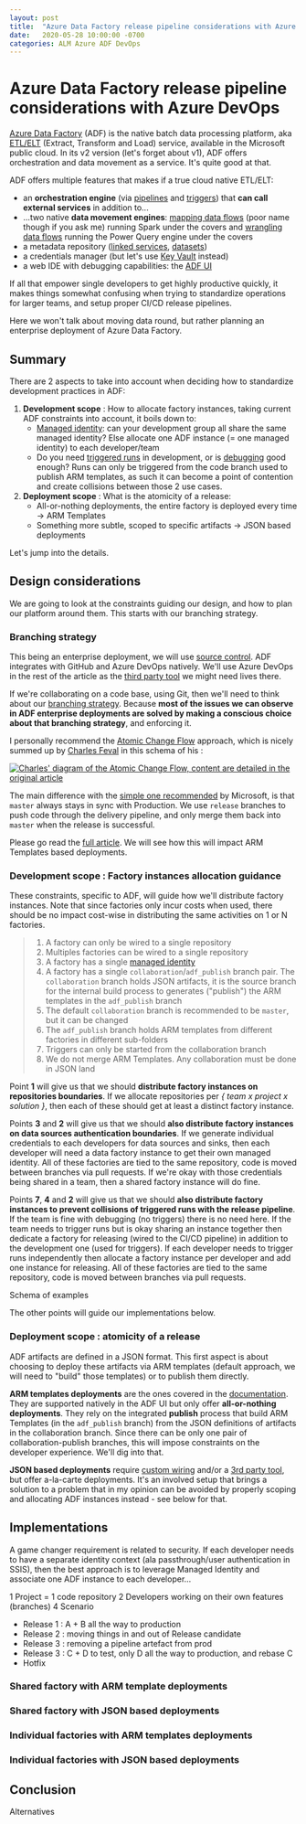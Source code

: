 ```yaml
---
layout: post
title:  "Azure Data Factory release pipeline considerations with Azure DevOps"
date:   2020-05-28 10:00:00 -0700
categories: ALM Azure ADF DevOps
---
```


# Azure Data Factory release pipeline considerations with Azure DevOps

[Azure Data Factory](https://docs.microsoft.com/en-us/azure/data-factory/introduction) (ADF) is the native batch data processing platform, aka [ETL/ELT](https://en.wikipedia.org/wiki/Extract,_transform,_load) (Extract, Transform and Load) service, available in the Microsoft public cloud. In its v2 version (let's forget about v1), ADF offers orchestration and data movement as a service. It's quite good at that.

ADF offers multiple features that makes if a true cloud native ETL/ELT:

- an **orchestration engine** (via [pipelines](https://docs.microsoft.com/en-us/azure/data-factory/concepts-pipelines-activities) and [triggers](https://docs.microsoft.com/en-us/azure/data-factory/concepts-pipeline-execution-triggers)) that **can call external services** in addition to...
- ...two native **data movement engines**: [mapping data flows](https://docs.microsoft.com/en-us/azure/data-factory/concepts-data-flow-overview) (poor name though if you ask me) running Spark under the covers and [wrangling data flows](https://docs.microsoft.com/en-us/azure/data-factory/wrangling-data-flow-overview) running the Power Query engine under the covers
- a metadata repository ([linked services](https://docs.microsoft.com/en-us/azure/data-factory/concepts-linked-services), [datasets](https://docs.microsoft.com/en-us/azure/data-factory/concepts-datasets-linked-services))
- a credentials manager (but let's use [Key Vault](https://docs.microsoft.com/en-us/azure/data-factory/store-credentials-in-key-vault) instead)
- a web IDE with debugging capabilities: the [ADF UI](https://docs.microsoft.com/en-us/azure/data-factory/quickstart-create-data-factory-portal)

If all that empower single developers to get highly productive quickly, it makes things somewhat confusing when trying to standardize operations for larger teams, and setup proper CI/CD release pipelines.

Here we won't talk about moving data round, but rather planning an enterprise deployment of Azure Data Factory.

## Summary

There are 2 aspects to take into account when deciding how to standardize development practices in ADF:

1. **Development scope** : How to allocate factory instances, taking current ADF constraints into account, it boils down to:
    - [Managed identity](https://docs.microsoft.com/en-us/azure/data-factory/data-factory-service-identity): can your development group all share the same managed identity? Else allocate one ADF instance (= one managed identity) to each developer/team
    - Do you need [triggered runs](https://docs.microsoft.com/en-us/azure/data-factory/concepts-pipeline-execution-triggers#trigger-execution) in development, or is [debugging](https://docs.microsoft.com/en-us/azure/data-factory/iterative-development-debugging) good enough? Runs can only be triggered from the code branch used to publish ARM templates, as such it can become a point of contention and create collisions between those 2 use cases.
1. **Deployment scope** : What is the atomicity of a release:
    - All-or-nothing deployments, the entire factory is deployed every time -> ARM Templates
    - Something more subtle, scoped to specific artifacts -> JSON based deployments

Let's jump into the details.

## Design considerations

We are going to look at the constraints guiding our design, and how to plan our platform around them. This starts with our branching strategy.

### Branching strategy

This being an enterprise deployment, we will use [source control](https://docs.microsoft.com/en-us/azure/data-factory/source-control). ADF integrates with GitHub and Azure DevOps natively. We'll use Azure DevOps in the rest of the article as the [third party tool](https://azurebi-docs.jppp.org/vsts-extensions/azure-data-factory-deploy.html?tabs=docs-open) we might need lives there.

If we're collaborating on a code base, using Git, then we'll need to think about our [branching strategy](https://docs.microsoft.com/en-us/azure/devops/repos/git/git-branching-guidance?view=azure-devops). Because **most of the issues we can observe in ADF enterprise deployments are solved by making a conscious choice about that branching strategy**, and enforcing it.

I personally recommend the [Atomic Change Flow](https://www.feval.ca/posts/Atomic-Change-Flow-A-simple-yet-very-effective-source-control-workflow/) approach, which is nicely summed up by [Charles Feval](https://twitter.com/cfe84) in this schema of his :

[![Charles' diagram of the Atomic Change Flow, content are detailed in the original article](https://www.feval.ca/img/atomic-flow/Basic-idea.png)](https://www.feval.ca/posts/Atomic-Change-Flow-A-simple-yet-very-effective-source-control-workflow/)

The main difference with the [simple one recommended](https://docs.microsoft.com/en-us/azure/devops/repos/git/git-branching-guidance?view=azure-devops) by Microsoft, is that `master` always stays in sync with Production. We use `release` branches to push code through the delivery pipeline, and only merge them back into `master` when the release is successful.

Please go read the [full article](https://www.feval.ca/posts/Atomic-Change-Flow-A-simple-yet-very-effective-source-control-workflow/). We will see how this will impact ARM Templates based deployments.

### Development scope : Factory instances allocation guidance

These constraints, specific to ADF, will guide how we'll distribute factory instances. Note that since factories only incur costs when used, there should be no impact cost-wise in distributing the same activities on 1 or N factories.

>1. A factory can only be wired to a single repository
>1. Multiples factories can be wired to a single repository
>1. A factory has a single [managed identity](https://docs.microsoft.com/en-us/azure/data-factory/data-factory-service-identity)
>1. A factory has a single `collaboration`/`adf_publish` branch pair. The `collaboration` branch holds JSON artifacts, it is the source branch for the internal build process to generates ("publish") the ARM templates in the `adf_publish` branch
>1. The default `collaboration` branch is recommended to be `master`, but it can be changed
>1. The `adf_publish` branch holds ARM templates from different factories in different sub-folders
>1. Triggers can only be started from the collaboration branch
>1. We do not merge ARM Templates. Any collaboration must be done in JSON land

Point **1** will give us that we should **distribute factory instances on repositories boundaries**. If we allocate repositories per *{ team x project x solution }*, then each of these should get at least a distinct factory instance.

Points **3** and **2** will give us that we should **also distribute factory instances on data sources authentication boundaries**. If we generate individual credentials to each developers for data sources and sinks, then each developer will need a data factory instance to get their own managed identity. All of these factories are tied to the same repository, code is moved between branches via pull requests. If we're okay with those credentials being shared in a team, then a shared factory instance will do fine.

Points **7**, **4** and **2** will give us that we should **also distribute factory instances to prevent collisions of triggered runs with the release pipeline**. If the team is fine with debugging (no triggers) there is no need here. If the team needs to trigger runs but is okay sharing an instance together then dedicate a factory for releasing (wired to the CI/CD pipeline) in addition to the development one (used for triggers). If each developer needs to trigger runs independently then allocate a factory instance per developer and add one instance for releasing. All of these factories are tied to the same repository, code is moved between branches via pull requests.

Schema of examples

The other points will guide our implementations below.

### Deployment scope : atomicity of a release

ADF artifacts are defined in a JSON format. This first aspect is about choosing to deploy these artifacts via ARM templates (default approach, we will need to "build" those templates) or to publish them directly.

**ARM templates deployments** are the ones covered in the [documentation](https://docs.microsoft.com/en-us/azure/data-factory/continuous-integration-deployment). They are supported natively in the ADF UI but only offer **all-or-nothing deployments**. They rely on the integrated **publish** process that build ARM Templates (in the `adf_publish` branch) from the JSON definitions of artifacts in the collaboration branch. Since there can be only one pair of collaboration-publish branches, this will impose constraints on the developer experience. We'll dig into that.

**JSON based deployments** require [custom wiring](https://docs.microsoft.com/en-us/powershell/module/Az.DataFactory/?view=azps-4.1.0) and/or a [3rd party tool](https://github.com/liprec/vsts-publish-adf), but offer a-la-carte deployments. It's an involved setup that brings a solution to a problem that in my opinion can be avoided by properly scoping and allocating ADF instances instead - see below for that.

## Implementations

A game changer requirement is related to security. If each developer needs to have a separate identity context (ala passthrough/user authentication in SSIS), then the best approach is to leverage Managed Identity and associate one ADF instance to each developer...

1 Project = 1 code repository
2 Developers working on their own features (branches)
4 Scenario

- Release 1 : A + B all the way to production
- Release 2 : moving things in and out of Release candidate
- Release 3 : removing a pipeline artefact from prod
- Release 3 : C + D to test, only D all the way to production, and rebase C
- Hotfix

### Shared factory with ARM template deployments

### Shared factory with JSON based deployments

### Individual factories with ARM templates deployments

### Individual factories with JSON based deployments

## Conclusion

Alternatives

